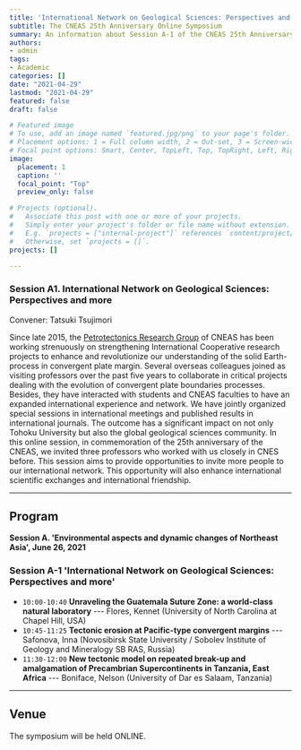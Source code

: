```yaml
---
title: 'International Network on Geological Sciences: Perspectives and more'
subtitle: The CNEAS 25th Anniversary Online Symposium
summary: An information about Session A-1 of the CNEAS 25th Anniversary Online Symposium
authors:
- admin
tags:
- Academic
categories: []
date: "2021-04-29"
lastmod: "2021-04-29"
featured: false
draft: false

# Featured image
# To use, add an image named `featured.jpg/png` to your page's folder.
# Placement options: 1 = Full column width, 2 = Out-set, 3 = Screen-width
# Focal point options: Smart, Center, TopLeft, Top, TopRight, Left, Right, BottomLeft, Bottom, BottomRight
image:
  placement: 1
  caption: ''
  focal_point: "Top"
  preview_only: false

# Projects (optional).
#   Associate this post with one or more of your projects.
#   Simply enter your project's folder or file name without extension.
#   E.g. `projects = ["internal-project"]` references `content/project/deep-learning/index.md`.
#   Otherwise, set `projects = []`.
projects: []

---
```

### Session A1. International Network on Geological Sciences: Perspectives and more

Convener: Tatsuki Tsujimori

Since late 2015, the [Petrotectonics Research Group](http://www.cneas.tohoku.ac.jp/labs/geo/1index/) of CNEAS has been working strenuously on strengthening International Cooperative research projects to enhance and revolutionize our understanding of the solid Earth-process in convergent plate margin. Several overseas colleagues joined as visiting professors over the past five years to collaborate in critical projects dealing with the evolution of convergent plate boundaries processes. Besides, they have interacted with students and CNEAS faculties to have an expanded international experience and network. We have jointly organized special sessions in international meetings and published results in international journals. The outcome has a significant impact on not only Tohoku University but also the global geological sciences community. In this online session, in commemoration of the 25th anniversary of the CNEAS, we invited three professors who worked with us closely in CNES before. This session aims to provide opportunities to invite more people to our international network. This opportunity will also enhance international scientific exchanges and international friendship.

--------------------------------
## Program
**Session A. 'Environmental aspects and dynamic changes of Northeast Asia', June 26, 2021**
### Session A-1 'International Network on Geological Sciences: Perspectives and more'
* `10:00-10:40` **Unraveling the Guatemala Suture Zone: a world-class natural laboratory** --- Flores, Kennet (University of North Carolina at Chapel Hill, USA) 
* `10:45-11:25` **Tectonic erosion at Pacific-type convergent margins** --- Safonova, Inna (Novosibirsk State University / Sobolev Institute of Geology and Mineralogy SB RAS, Russia)
* `11:30-12:00` **New tectonic model on repeated break-up and amalgamation of Precambrian Supercontinents in Tanzania, East Africa**  --- Boniface, Nelson (University of Dar es Salaam, Tanzania) 


--------------------------------
## Venue

The symposium will be held ONLINE. 

